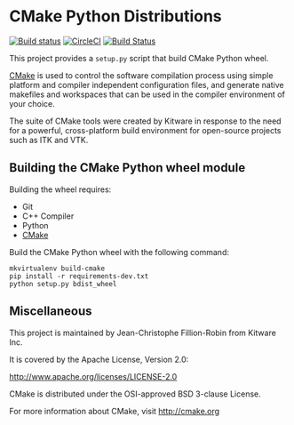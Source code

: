 # CMake Python Distributions

[![Build status](https://ci.appveyor.com/api/projects/status/439ila0jk7v6uqrr/branch/master?svg=true)](https://ci.appveyor.com/project/scikit-build/cmake-python-distributions-f3rbb/branch/master)
[![CircleCI](https://circleci.com/gh/scikit-build/cmake-python-distributions.svg?style=svg)](https://circleci.com/gh/scikit-build/cmake-python-distributions)
[![Build Status](https://travis-ci.org/scikit-build/cmake-python-distributions.svg?branch=master)](https://travis-ci.org/scikit-build/cmake-python-distributions)

This project provides a `setup.py` script that build CMake Python wheel. 

[CMake](http://www.cmake.org) is used to control the software compilation
process using simple platform and compiler independent configuration files, 
and generate native makefiles and workspaces that can be used in the
compiler environment of your choice.

The suite of CMake tools were created by Kitware in response to the need
for a powerful, cross-platform build environment for open-source projects
such as ITK and VTK.

## Building the CMake Python wheel module

Building the wheel requires:
* Git
* C++ Compiler
* Python
* [CMake](https://cmake.org)

Build the CMake Python wheel with the following command:

```
mkvirtualenv build-cmake
pip install -r requirements-dev.txt
python setup.py bdist_wheel
```

## Miscellaneous

This project is maintained by Jean-Christophe Fillion-Robin from Kitware Inc.

It is covered by the Apache License, Version 2.0:

http://www.apache.org/licenses/LICENSE-2.0

CMake is distributed under the OSI-approved BSD 3-clause License.

For more information about CMake, visit http://cmake.org
